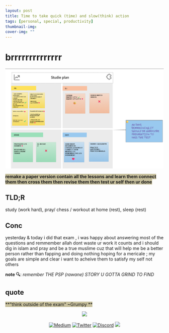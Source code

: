 ```yaml
---
layout: post
title: Time to take quick (time) and slow(think) action 
tags: [personal, special, productivity]
thumbnail-img: 
cover-img: ""
---
```

# brrrrrrrrrrrrrr

![](../assets/img/2022-04-17-TAKE-ACTION-DELAY-GRATIFICATION/2022-04-17-TAKE-ACTION-DELAY-GRATIFICATION0.png)

<span style="background-color: #C6BF9C;">**remake a paper version contain all the lessons and learn them connect them then cross them then revise them then test ur self then ur done**<span>


## TLD;R 

study (work hard), pray/ chess / workout at home (rest), sleep (rest)

## Conc 
yesterday & today i did that exam , i was happy about answering most of the questions and remmember allah dont waste ur work it counts and i should dig in islam and pray and be a true muslime cuz that will help me be a better person rather than fapping and doing nothing hoping for a mericale ; my goals are simple and clear i want to acheive them to satisfy my self not others  


**note 🔍**: *remember THE PSP (rawane) STORY U GOTTA GRIND TO FIND*
## quote 
<span style="background-color: #C6BF9C;">**"think outside of the exam" ~Grumpy **<span>
<p align="center">
    <img src="https://media.giphy.com/media/3oz8xD8KOjTwxGG1q0/giphy.gif">
</p>

<p align="center">
    <a href="https://thefamasgame.medium.com/">
    <img alt="Medium" src="https://img.shields.io/badge/Medium%20-%23000000.svg?&style=for-the-badge&logo=Medium&logoColor=white"/></a>
    <a href="https://twitter.com/ChabouAit">
    <img alt="Twitter" src="https://img.shields.io/badge/Twitter%20-%231DA1F2.svg?&style=for-the-badge&logo=Twitter&logoColor=white"/></a>
    <a href="https://discord.gg/rFC7u7VKc9">
    <img alt="Discord" src="https://img.shields.io/badge/Discord%20-%237289DA.svg?&style=for-the-badge&logo=discord&logoColor=white"/></a>
    <a href="https://github.com/amine123ait.gpg">
    <img src="https://img.shields.io/badge/pgp-0xD1C381399984AAB5-313131?style=for-the-badge" /></a>
</p>